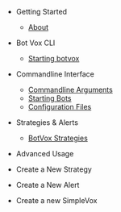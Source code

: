 - Getting Started
    - [About](pages/about.md)
- Bot Vox CLI
    - [Starting botvox](pages/quickstart.md)
- Commandline Interface
  - [Commandline Arguments](pages/commandlineInterface.md)
  - [Starting Bots](pages/bots.md)
  - [Configuration Files](pages/configurationFiles.md)


- Strategies & Alerts
  - [BotVox Strategies](pages/startegiesAndAlerts.md)


- Advanced Usage
- Create a New Strategy
- Create a New Alert
- Create a new SimpleVox
